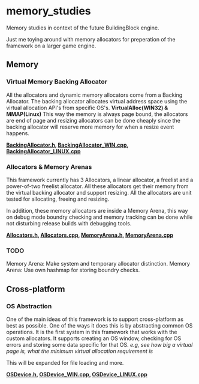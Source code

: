 # memory_studies
Memory studies in context of the future BuildingBlock engine.

Just me toying around with memory allocators for preperation of the framework on a larger game engine.

## Memory
### Virtual Memory Backing Allocator
All the allocators and dynamic memory allocators come from a Backing Allocator. The backing allocator allocates virtual address space using the virtual allocation API's from specific OS's. **VirtualAlloc(WIN32) & MMAP(Linux)** This way the memory is always page bound, the allocators are end of page and resizing allocators can be done cheaply since the backing allocator will reserve more memory for when a resize event happens. 

**[BackingAllocator.h](https://github.com/SamBoots/memory_studies/blob/main/Project/BB/Allocator/Framework/Allocators/BackingAllocator/BackingAllocator.h), [BackingAllocator_WIN.cpp](https://github.com/SamBoots/memory_studies/blob/main/Project/BB/Allocator/Framework/Allocators/BackingAllocator/BackingAllocator_WIN.cpp), [BackingAllocator_LINUX.cpp](https://github.com/SamBoots/memory_studies/blob/main/Project/BB/Allocator/Framework/Allocators/BackingAllocator/BackingAllocator_LINUX.cpp)**

### Allocators & Memory Arenas
This framework currently has 3 Allocators, a linear allocator, a freelist and a power-of-two freelist allocator. All these allocators get their memory from the virtual backing allocator and support resizing. All the allocators are unit tested for allocating, freeing and resizing.

In addition, these memory allocators are inside a Memory Arena, this way on debug mode boundry checking and memory tracking can be done while not disturbing release builds with debugging tools. 

**[Allocators.h](https://github.com/SamBoots/memory_studies/blob/main/Project/BB/Allocator/Framework/Allocators/Allocators.h), [Allocators.cpp](https://github.com/SamBoots/memory_studies/blob/main/Project/BB/Allocator/Framework/Allocators/Allocators.cpp), [MemoryArena.h](https://github.com/SamBoots/memory_studies/blob/main/Project/BB/Allocator/Framework/Allocators/MemoryArena.h), [MemoryArena.cpp](https://github.com/SamBoots/memory_studies/blob/main/Project/BB/Allocator/Framework/Allocators/MemoryArena.cpp)**

### TODO
Memory Arena: Make system and temporary allocator distinction. 
Memory Arena: Use own hashmap for storing boundry checks.

## Cross-platform

### OS Abstraction
One of the main ideas of this framework is to support cross-platform as best as possible. One of the ways it does this is by abstracting common OS operations. It is the first system in this framework that works with the custom allocators. It supports creating an OS window, checking for OS errors and storing some data specific for that OS. *e.g, see how big a virtual page is, what the minimum virtual allocation requirement is*

This will be expanded for file loading and more.

**[OSDevice.h](https://github.com/SamBoots/memory_studies/blob/main/Project/BB/Allocator/Framework/OS/OSDevice.h), [OSDevice_WIN.cpp](https://github.com/SamBoots/memory_studies/blob/main/Project/BB/Allocator/Framework/OS/OSDevice_WIN.cpp), [OSDevice_LINUX.cpp](https://github.com/SamBoots/memory_studies/blob/main/Project/BB/Allocator/Framework/OS/OSDevice_LINUX.cpp)**
